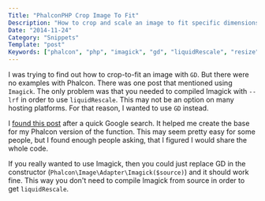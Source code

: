 ```yaml
---
Title: "PhalconPHP Crop Image To Fit"
Description: "How to crop and scale an image to fit specific dimensions in Phalcon PHP"
Date: "2014-11-24"
Category: "Snippets"
Template: "post"
Keywords: ["phalcon", "php", "imagick", "gd", "liquidRescale", "resize", "crop", "fit", "lrf"]
---
```


I was trying to find out how to crop-to-fit an image with `GD`. But there were no examples with Phalcon. There was one post that mentioned using `Imagick`. The only problem was that you needed to compiled Imagick with `--lrf` in order to use `liquidRescale`. This may not be an option on many hosting platforms. For that reason, I wanted to use `GD` instead.

I [found this post](http://salman-w.blogspot.com/2009/04/crop-to-fit-image-using-aspphp.html "Crop-To-Fit an Image Using ASP/PHP") after a quick Google search. It helped me create the base for my Phalcon version of the function. This may seem pretty easy for some people, but I found enough people asking, that I figured I would share the whole code.

<script src="https://gist.github.com/james2doyle/13a36401d6249729d017.js"></script>

If you really wanted to use Imagick, then you could just replace GD in the constructor (`Phalcon\Image\Adapter\Imagick($source)`) and it should work fine. This way you don't need to compile Imagick from source in order to get `liquidRescale`.

